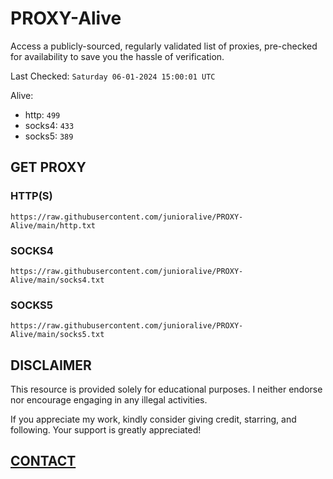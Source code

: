 # PROXY-Alive

Access a publicly-sourced, regularly validated list of proxies, pre-checked for availability to save you the hassle of verification.

Last Checked: `Saturday 06-01-2024 15:00:01 UTC`

Alive:
- http: `499`
- socks4: `433`
- socks5: `389`

## GET PROXY

### HTTP(S)

```https://raw.githubusercontent.com/junioralive/PROXY-Alive/main/http.txt```

### SOCKS4

```https://raw.githubusercontent.com/junioralive/PROXY-Alive/main/socks4.txt```

### SOCKS5

```https://raw.githubusercontent.com/junioralive/PROXY-Alive/main/socks5.txt```

## DISCLAIMER

This resource is provided solely for educational purposes. I neither endorse nor encourage engaging in any illegal activities.

If you appreciate my work, kindly consider giving credit, starring, and following. Your support is greatly appreciated! 

## [CONTACT](https://t.me/TheJuniorAlive)
